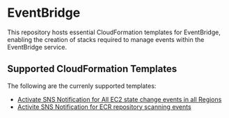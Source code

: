 # EventBridge

This repository hosts essential CloudFormation templates for EventBridge, enabling the creation of stacks required to manage events within the EventBridge service.

## Supported CloudFormation Templates

The following are the currenly supported templates:

- [Activate SNS Notification for All EC2 state change events in all Regions](./ec2-events-rerouting/)
- [Activite SNS Notification for ECR repository scanning events](./container-image-scanning-events/)